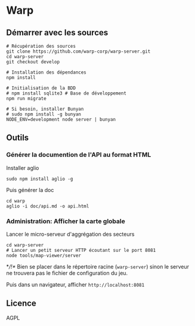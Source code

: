 # Warp

## Démarrer avec les sources

```
# Récupération des sources
git clone https://github.com/warp-corp/warp-server.git
cd warp-server
git checkout develop

# Installation des dépendances
npm install

# Initialisation de la BDD
# npm install sqlite3 # Base de développement
npm run migrate

# Si besoin, installer Bunyan
# sudo npm install -g bunyan
NODE_ENV=development node server | bunyan
```
## Outils

### Générer la documention de l'API au format HTML

Installer aglio  
```
sudo npm install aglio -g
```

Puis générer la doc  
```
cd warp
aglio -i doc/api.md -o api.html
```

### Administration: Afficher la carte globale

Lancer le micro-serveur d'aggrégation des secteurs
```
cd warp-server
# Lancer un petit serveur HTTP écoutant sur le port 8081
node tools/map-viewer/server
```
**/!\** Bien se placer dans le répertoire racine (`warp-server`) sinon le serveur ne trouvera pas le fichier de configuration du jeu.

Puis dans un navigateur, afficher `http://localhost:8081`

## Licence

AGPL
